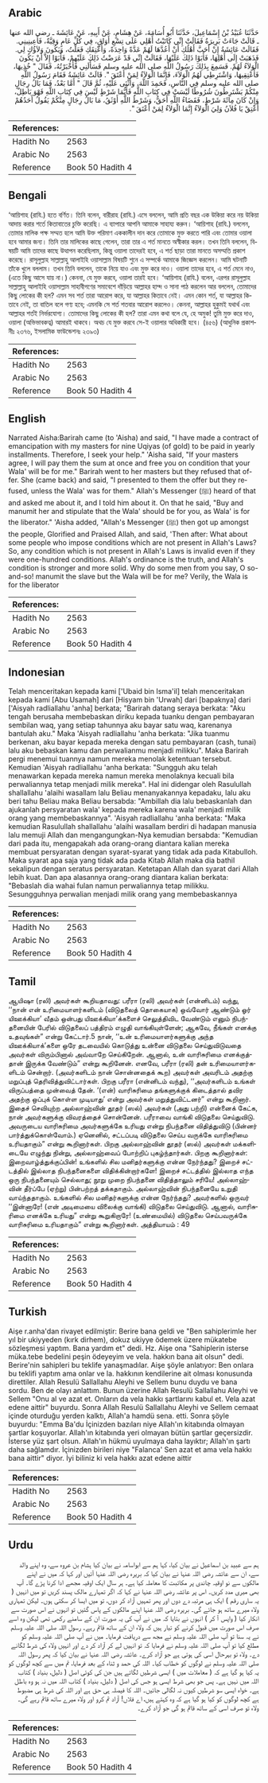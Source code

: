 ## Arabic


<div dir="rtl" lang="ar" style={{fontSize:'larger',backgroundColor:'#f8f9fa',padding:20}}>
حَدَّثَنَا عُبَيْدُ بْنُ إِسْمَاعِيلَ، حَدَّثَنَا أَبُو أُسَامَةَ، عَنْ هِشَامٍ، عَنْ أَبِيهِ، عَنْ عَائِشَةَ ـ رضى الله عنها ـ قَالَتْ جَاءَتْ بَرِيرَةُ فَقَالَتْ إِنِّي كَاتَبْتُ أَهْلِي عَلَى تِسْعِ أَوَاقٍ، فِي كُلِّ عَامٍ وَقِيَّةٌ، فَأَعِينِينِي‏.‏ فَقَالَتْ عَائِشَةُ إِنْ أَحَبَّ أَهْلُكِ أَنْ أَعُدَّهَا لَهُمْ عَدَّةً وَاحِدَةً، وَأُعْتِقَكِ فَعَلْتُ، وَيَكُونَ وَلاَؤُكِ لِي‏.‏ فَذَهَبَتْ إِلَى أَهْلِهَا، فَأَبَوْا ذَلِكَ عَلَيْهَا، فَقَالَتْ إِنِّي قَدْ عَرَضْتُ ذَلِكَ عَلَيْهِمْ، فَأَبَوْا إِلاَّ أَنْ يَكُونَ الْوَلاَءُ لَهُمْ‏.‏ فَسَمِعَ بِذَلِكَ رَسُولُ اللَّهِ صلى الله عليه وسلم فَسَأَلَنِي فَأَخْبَرْتُهُ، فَقَالَ ‏"‏ خُذِيهَا، فَأَعْتِقِيهَا، وَاشْتَرِطِي لَهُمُ الْوَلاَءَ، فَإِنَّمَا الْوَلاَءُ لِمَنْ أَعْتَقَ ‏"‏‏.‏ قَالَتْ عَائِشَةُ فَقَامَ رَسُولُ اللَّهِ صلى الله عليه وسلم فِي النَّاسِ، فَحَمِدَ اللَّهَ، وَأَثْنَى عَلَيْهِ، ثُمَّ قَالَ ‏"‏ أَمَّا بَعْدُ، فَمَا بَالُ رِجَالٍ مِنْكُمْ يَشْتَرِطُونَ شُرُوطًا لَيْسَتْ فِي كِتَابِ اللَّهِ فَأَيُّمَا شَرْطٍ لَيْسَ فِي كِتَابِ اللَّهِ فَهْوَ بَاطِلٌ، وَإِنْ كَانَ مِائَةَ شَرْطٍ، فَقَضَاءُ اللَّهِ أَحَقُّ، وَشَرْطُ اللَّهِ أَوْثَقُ، مَا بَالُ رِجَالٍ مِنْكُمْ يَقُولُ أَحَدُهُمْ أَعْتِقْ يَا فُلاَنُ وَلِيَ الْوَلاَءُ إِنَّمَا الْوَلاَءُ لِمَنْ أَعْتَقَ ‏"‏‏.‏
</div>
<div style={{backgroundColor:'#f8f9fa',padding:20, marginBottom: 10}}><table> <thead> <tr> <th>References:</th> <th></th> </tr> </thead> <tbody><tr><td>Hadith No</td><td>2563</td></tr><tr><td>Arabic No</td><td>2563</td></tr><tr><td>Reference</td><td>Book 50 Hadith 4</td></tr></tbody></table></div>

## Bengali


<div dir="ltr" lang="bn" style={{fontSize:'larger',backgroundColor:'#f8f9fa',padding:20}}>
‘আয়িশাহ (রাযি.) হতে বর্ণিত। তিনি বলেন, বারীরাহ (রাযি.) এসে বললেন, আমি প্রতি বছর এক উকিয়া করে নয় উকিয়া আদায় করার শর্তে কিতাবাতের চুক্তি করেছি। এ ব্যাপারে আপনি আমাকে সাহায্য করুন। ‘আয়িশাহ (রাযি.) বললেন, তোমার মালিক পক্ষ সম্মত হলে আমি উক্ত পরিমাণ এককালীন দান করে তোমাকে মুক্ত করতে পারি এবং তোমার ওয়ালা হবে আমার জন্য। তিনি তার মালিকের কাছে গেলেন, তারা তার এ শর্ত মানতে অস্বীকার করল। তখন তিনি বললেন, বিষয়টি আমি তাদের কাছে উত্থাপন করেছিলাম, কিন্তু ওয়ালা তাদেরই হবে, এ শর্ত ছাড়া তারা মানতে অসম্মতি প্রকাশ করেছে। রাসূলুল্লাহ সাল্লাল্লাহু আলাইহি ওয়াসাল্লাম বিষয়টি শুনে এ সম্পর্কে আমাকে জিজ্ঞেস করলেন। আমি ঘটনাটি তাঁকে খুলে বললাম। তখন তিনি বললেন, তাকে নিয়ে যাও এবং মুক্ত করে দাও। ওয়ালা তাদের হবে, এ শর্ত মেনে নাও, (এতে কিছু আসে যায় না।) কেননা, যে মুক্ত করবে, ওয়ালা তারই হবে। ‘আয়িশাহ (রাযি.) বলেন, এরপর রাসূলুল্লাহ সাল্লাল্লাহু আলাইহি ওয়াসাল্লাম সাহাবীগণের সমাবেশে দাঁড়িয়ে আল্লাহর হাম্দ ও সানা পাঠ করলেন আর বললেন, তোমাদের কিছু লোকের কী হল? এমন সব শর্ত তারা আরোপ করে, যা আল্লাহর কিতাবে নেই। এমন কোন শর্ত, যা আল্লাহর কিতাবে নেই, তা বাতিল বলে গণ্য হবে; এমনকি সে শর্ত শতবার আরোপ করলেও। কেননা, আল্লাহর হুকুমই যথার্থ এবং আল্লাহর শর্তই নির্ভরযোগ্য। তোমাদের কিছু লোকের কী হল? তারা এমন কথা বলে যে, হে অমুক! তুমি মুক্ত করে দাও, ওয়ালা (অভিভাবকত্ব) আমারই থাকবে। অথচ যে মুক্ত করবে সে-ই ওয়ালার অধিকারী হবে। (৪৫৬) (আধুনিক প্রকাশনীঃ ২৩৭৬, ইসলামিক ফাউন্ডেশনঃ ২৩৯৩)
</div>
<div style={{backgroundColor:'#f8f9fa',padding:20, marginBottom: 10}}><table> <thead> <tr> <th>References:</th> <th></th> </tr> </thead> <tbody><tr><td>Hadith No</td><td>2563</td></tr><tr><td>Arabic No</td><td>2563</td></tr><tr><td>Reference</td><td>Book 50 Hadith 4</td></tr></tbody></table></div>

## English


<div dir="ltr" lang="en" style={{fontSize:'larger',backgroundColor:'#f8f9fa',padding:20}}>
Narrated Aisha:Barirah came (to 'Aisha) and said, "I have made a contract of emancipation with my masters for nine Uqiyas (of gold) to be paid in yearly installments. Therefore, I seek your help." 'Aisha said, "If your masters agree, I will pay them the sum at once and free you on condition that your Wala' will be for me." Barirah went to her masters but they refused that offer. She (came back) and said, "I presented to them the offer but they refused, unless the Wala' was for them." Allah's Messenger (ﷺ) heard of that and asked me about it, and I told him about it. On that he said, "Buy and manumit her and stipulate that the Wala' should be for you, as Wala' is for the liberator." 'Aisha added, "Allah's Messenger (ﷺ) then got up amongst the people, Glorified and Praised Allah, and said, 'Then after: What about some people who impose conditions which are not present in Allah's Laws? So, any condition which is not present in Allah's Laws is invalid even if they were one-hundred conditions. Allah's ordinance is the truth, and Allah's condition is stronger and more solid. Why do some men from you say, O so-and-so! manumit the slave but the Wala will be for me? Verily, the Wala is for the liberator
</div>
<div style={{backgroundColor:'#f8f9fa',padding:20, marginBottom: 10}}><table> <thead> <tr> <th>References:</th> <th></th> </tr> </thead> <tbody><tr><td>Hadith No</td><td>2563</td></tr><tr><td>Arabic No</td><td>2563</td></tr><tr><td>Reference</td><td>Book 50 Hadith 4</td></tr></tbody></table></div>

## Indonesian


<div dir="ltr" lang="id" style={{fontSize:'larger',backgroundColor:'#f8f9fa',padding:20}}>
Telah menceritakan kepada kami ['Ubaid bin Isma'il] telah menceritakan kepada kami [Abu Usamah] dari [Hisyam bin 'Urwah] dari [bapaknya] dari ['Aisyah radliallahu 'anha] berkata; "Barirah datang seraya berkata: "Aku tengah berusaha membebaskan diriku kepada tuanku dengan pembayaran sembilan waq, yang setiap tahunnya aku bayar satu waq, karenanya bantulah aku." Maka 'Aisyah radliallahu 'anha berkata: "Jika tuanmu berkenan, aku bayar kepada mereka dengan satu pembayaran (cash, tunai) lalu aku bebaskan kamu dan perwalianmu menjadi milikku". Maka Barirah pergi menemui tuannya namun mereka menolak ketentuan tersebut. Kemudian 'Aisyah radliallahu 'anha berkata: "Sungguh aku telah menawarkan kepada mereka namun mereka menolaknya kecuali bila perwaliannya tetap menjadi milik mereka". Hal ini didengar oleh Rasulullah shallallahu 'alaihi wasallam lalu Beliau menanyakannya kepadaku, lalu aku beri tahu Beliau maka Beliau bersabda: "Ambillah dia lalu bebaskanlah dan ajukanlah persyaratan wala' kepada mereka karena wala' menjadi milik orang yang membebaskannya". 'Aisyah radliallahu 'anha berkata: "Maka kemudian Rasulullah shallallahu 'alaihi wasallam berdiri di hadapan manusia lalu memuji Allah dan mengangungkan-Nya kemudian bersabda: "Kemudian dari pada itu, mengapakah ada orang-orang diantara kalian mereka membuat persyaratan dengan syarat-syarat yang tidak ada pada Kitabulloh. Maka syarat apa saja yang tidak ada pada Kitab Allah maka dia bathil sekalipun dengan seratus persyaratan. Ketetapan Allah dan syarat dari Allah lebih kuat. Dan apa alasannya orang-orang diantara kalian berkata: "Bebaslah dia wahai fulan namun perwaliannya tetap milikku. Sesungguhnya perwalian menjadi milik orang yang membebaskannya
</div>
<div style={{backgroundColor:'#f8f9fa',padding:20, marginBottom: 10}}><table> <thead> <tr> <th>References:</th> <th></th> </tr> </thead> <tbody><tr><td>Hadith No</td><td>2563</td></tr><tr><td>Arabic No</td><td>2563</td></tr><tr><td>Reference</td><td>Book 50 Hadith 4</td></tr></tbody></table></div>

## Tamil


<div dir="ltr" lang="ta" style={{fontSize:'larger',backgroundColor:'#f8f9fa',padding:20}}>
ஆயிஷா (ரலி) அவர்கள் கூறியதாவது: பரீரா (ரலி) அவர்கள் (என்னிடம்) வந்து, ‘‘நான் என் உரிமையாளர்களிடம் (விடுதலைத் தொகையாக) ஒவ்வோர் ஆண்டும் ஓர் யிஊக்கியா’ வீதம் ஒன்பது யிஊக்கியா’க்களைச் செலுத்திவிட வேண்டும் எனும் நிபந்தனையின் பேரில் விடுதலைப் பத்திரம் எழுதி வாங்கியுள்ளேன்; ஆகவே, நீங்கள் எனக்கு உதவுங்கள்” என்று கேட்டார்.5 நான், ‘‘உன் உரிமையாளர்களுக்கு அந்த யிஊக்கியாக்’களை ஒரே தடவையில் கொடுத்து உன்னை விடுதலை செய்துவிடுவதை அவர்கள் விரும்பினால் அவ்வாறே செய்கிறேன். ஆனால், உன் வாரிசுரிமை எனக்குத்தான் இருக்க வேண்டும்” என்று கூறினேன். எனவே, பரீரா (ரலி) தன் உரிமையாளர்களிடம் சென்றார். (அவர்களிடம் நான் சொன்னதைக் கூற) அவர்கள் அவரிடம் அதற்கு மறுப்புத் தெரிவித்துவிட்டார்கள். பிறகு பரீரா (என்னிடம் வந்து), ‘‘அவர்களிடம் உங்கள் விருப்பத்தை முன்வைத் தேன். ‘(என்) வாரிசுரிமை தங்களுக்குக் கிடைத்தால் தவிர அதற்கு ஒப்புக் கொள்ள முடியாது’ என்று அவர்கள் மறுத்துவிட்டனர்” என்று கூறினார். இதைச் செவியுற்ற அல்லாஹ்வின் தூதர் (ஸல்) அவர்கள் (அது பற்றி) என்னைக் கேட்க, நான் அவர்களுக்கு விவரத்தைச் சொன்னேன். பரீராவை வாங்கி விடுதலை செய்துவிடு. அவருடைய வாரிசுரிமை அவர்களுக்கே உரியது என்று நிபந்தனை விதித்துவிடு (பின்னர் பார்த்துக்கொள்வோம்.) ஏனெனில், சட்டப்படி விடுதலை செய்ப வருக்கே வாரிசுரிமை உரியதாகும்” என்று கூறினார்கள். பிறகு அல்லாஹ்வின் தூதர் (ஸல்) அவர்கள் மக்களிடையே எழுந்து நின்று, அல்லாஹ்வைப் போற்றிப் புகழ்ந்தார்கள். பிறகு கூறினார்கள்: இறைவாழ்த்துக்குப்பின்! உங்களில் சில மனிதர்களுக்கு என்ன நேர்ந்தது? இறைச் சட்டத்தில் இல்லாத நிபந்தனைகளை விதிக்கின்றார்களே! இறைச் சட்டத்தில் இல்லாத எந்த ஒரு நிபந்தனையும் செல்லாது; நூறு முறை நிபந்தனை விதித்தாலும் சரியே! அல்லாஹ்வின் தீர்ப்பே (ஏற்று) பின்பற்றத் தக்கதாகும். அல்லாஹ்வின் நிபந்தனையே உறுதி வாய்ந்ததாகும். உங்களில் சில மனிதர்களுக்கு என்ன நேர்ந்தது? அவர்களில் ஒருவர் ‘‘இன்னாரே! (என் அடிமையை விலைக்கு வாங்கி) விடுதலை செய்துவிடு. ஆனால், வாரிசுரிமை எனக்கே உரியது” என்று கூறுகிறாரே! (உண்மையில்) விடுதலை செய்பவருக்கே வாரிசுரிமை உரியதாகும்” என்று கூறினார்கள். அத்தியாயம் : 49
</div>
<div style={{backgroundColor:'#f8f9fa',padding:20, marginBottom: 10}}><table> <thead> <tr> <th>References:</th> <th></th> </tr> </thead> <tbody><tr><td>Hadith No</td><td>2563</td></tr><tr><td>Arabic No</td><td>2563</td></tr><tr><td>Reference</td><td>Book 50 Hadith 4</td></tr></tbody></table></div>

## Turkish


<div dir="ltr" lang="tr" style={{fontSize:'larger',backgroundColor:'#f8f9fa',padding:20}}>
Aişe r.anha'dan rivayet edilmiştir: Berire bana geldi ve "Ben sahiplerimle her yıl bir ukiyyeden (kırk dirhem), dokuz ukiyye ödemek üzere mükatebe sözleşmesi yaptım. Bana yardım et" dedi. Hz. Aişe ona "Sahiplerin isterse müka.tebe bedelini peşin ödeyeyim ve vela. hakkın bana ait olsun" dedi. Berire'nin sahipleri bu teklife yanaşmadılar. Aişe şöyle anlatıyor: Ben onlara bu teklifi yaptım ama onlar ve la. hakkının kendilerine ait olması konusunda direttiler. Allah Resulü Sallallahu Aleyhi ve Sellem bunu duydu ve bana sordu. Ben de olayı anlattım. Bunun üzerine Allah Resulü Sallallahu Aleyhi ve Sellem "Onu al ve azat et. Onların da vela hakkı şartlarını kabul et. Vela azat edene aittir" buyurdu. Sonra Allah Resulü Sallallahu Aleyhi ve Sellem cemaat içinde oturduğu yerden kalktı, Allah'a hamdü sena. etti. Sonra şöyle buyurdu: "Emma Ba'du İçinizden bazıları niye Allah'ın kitabında olmayan şartlar koşuyorlar. Allah'ın kitabında yeri olmayan bütün şartlar geçersizdir. İsterse yüz şart olsun. Allah'ın hükmü uyulmaya daha layıktır; Allah'ın şartı daha sağlamdır. İçinizden birileri niye "Falanca' Sen azat et ama vela hakkı bana aittir" diyor. İyi biliniz ki vela hakkı azat edene aittir
</div>
<div style={{backgroundColor:'#f8f9fa',padding:20, marginBottom: 10}}><table> <thead> <tr> <th>References:</th> <th></th> </tr> </thead> <tbody><tr><td>Hadith No</td><td>2563</td></tr><tr><td>Arabic No</td><td>2563</td></tr><tr><td>Reference</td><td>Book 50 Hadith 4</td></tr></tbody></table></div>

## Urdu


<div dir="rtl" lang="ur" style={{fontSize:'larger',backgroundColor:'#f8f9fa',padding:20}}>
ہم سے عبید بن اسماعیل نے بیان کیا، کہا ہم سے ابواسامہ نے بیان کیا ہشام بن عروہ سے، وہ اپنے والد سے، ان سے عائشہ رضی اللہ عنہا نے بیان کیا کہ بریرہ رضی اللہ عنہا آئیں اور کہا کہ میں نے اپنے مالکوں سے نو اوقیہ چاندی پر مکاتبت کا معاملہ کیا ہے۔ ہر سال ایک اوقیہ مجھے ادا کرنا پڑے گا۔ آپ بھی میری مدد کریں۔ اس پر عائشہ رضی اللہ عنہا نے کہا کہ اگر تمہارے مالک پسند کریں تو میں انہیں ( یہ ساری رقم ) ایک ہی مرتبہ دے دوں اور پھر تمہیں آزاد کر دوں، تو میں ایسا کر سکتی ہوں۔ لیکن تمہاری ولاء میرے ساتھ ہو جائے گی۔ بریرہ رضی اللہ عنہا اپنے مالکوں کے پاس گئیں تو انہوں نے اس صورت سے انکار کیا ( واپس آ کر ) انہوں نے بتایا کہ میں نے آپ کی یہ صورت ان کے سامنے رکھی تھی لیکن وہ اسے صرف اس صورت میں قبول کرنے کو تیار ہیں کہ ولاء ان کے ساتھ قائم رہے۔ رسول اللہ صلی اللہ علیہ وسلم نے یہ سنا تو آپ صلی اللہ علیہ وسلم نے مجھ سے دریافت فرمایا۔ میں نے آپ صلی اللہ علیہ وسلم کو مطلع کیا تو آپ صلی اللہ علیہ وسلم نے فرمایا کہ تو انہیں لے کر آزاد کر دے اور انہیں ولاء کی شرط لگانے دے۔ ولاء تو بہرحال اسی کی ہوتی ہے جو آزاد کرے۔ عائشہ رضی اللہ عنہا نے بیان کیا کہ پھر رسول اللہ صلی اللہ علیہ وسلم نے لوگوں کو خطاب کیا۔ اللہ کی حمد و ثناء کے بعد فرمایا، تم میں سے کچھ لوگوں کو یہ کیا ہو گیا ہے کہ ( معاملات میں ) ایسی شرطیں لگاتے ہیں جن کی کوئی اصل ( دلیل، بنیاد ) کتاب اللہ میں نہیں ہے۔ پس جو بھی شرط ایسی ہو جس کی اصل ( دلیل، بنیاد ) کتاب اللہ میں نہ ہو وہ باطل ہے۔ خواہ ایسی سو شرطیں کیوں نہ لگالی جائیں۔ اللہ کا فیصلہ ہی حق ہے اور اللہ کی شرط ہی مضبوط ہے کچھ لوگوں کو کیا ہو گیا ہے کہ وہ کہتے ہیں، اے فلاں! آزاد تم کرو اور ولاء میرے ساتھ قائم رہے گی۔ ولاء تو صرف اسی کے ساتھ قائم ہو گی جو آزاد کرے۔
</div>
<div style={{backgroundColor:'#f8f9fa',padding:20, marginBottom: 10}}><table> <thead> <tr> <th>References:</th> <th></th> </tr> </thead> <tbody><tr><td>Hadith No</td><td>2563</td></tr><tr><td>Arabic No</td><td>2563</td></tr><tr><td>Reference</td><td>Book 50 Hadith 4</td></tr></tbody></table></div>
